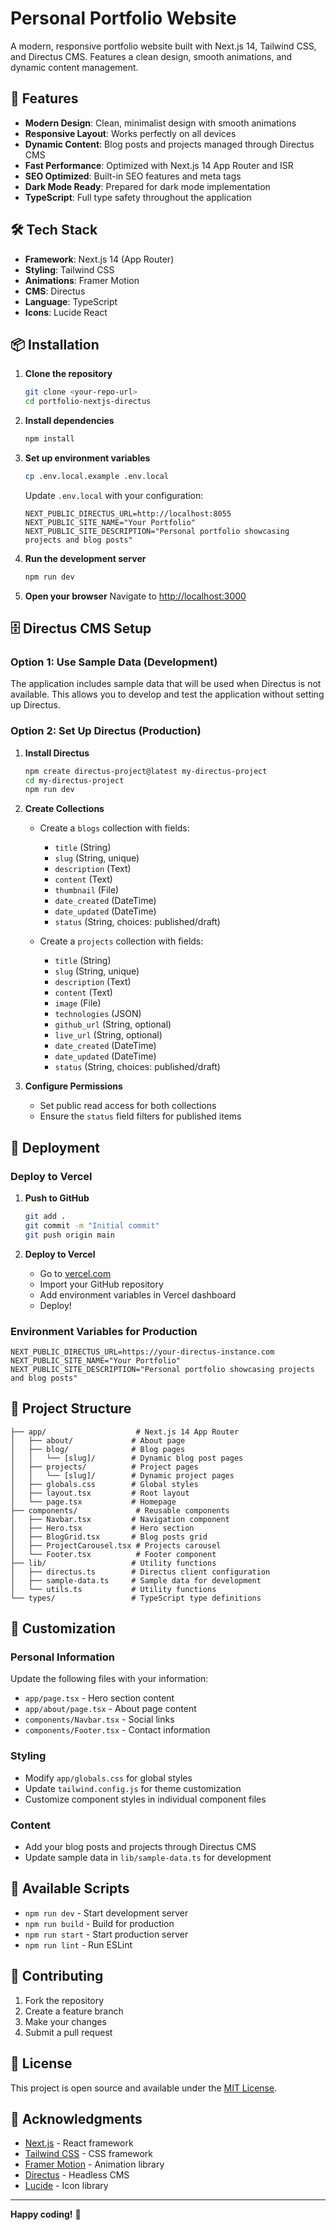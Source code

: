 # Personal Portfolio Website

A modern, responsive portfolio website built with Next.js 14, Tailwind CSS, and Directus CMS. Features a clean design, smooth animations, and dynamic content management.

## 🚀 Features

- **Modern Design**: Clean, minimalist design with smooth animations
- **Responsive Layout**: Works perfectly on all devices
- **Dynamic Content**: Blog posts and projects managed through Directus CMS
- **Fast Performance**: Optimized with Next.js 14 App Router and ISR
- **SEO Optimized**: Built-in SEO features and meta tags
- **Dark Mode Ready**: Prepared for dark mode implementation
- **TypeScript**: Full type safety throughout the application

## 🛠️ Tech Stack

- **Framework**: Next.js 14 (App Router)
- **Styling**: Tailwind CSS
- **Animations**: Framer Motion
- **CMS**: Directus
- **Language**: TypeScript
- **Icons**: Lucide React

## 📦 Installation

1. **Clone the repository**
   ```bash
   git clone <your-repo-url>
   cd portfolio-nextjs-directus
   ```

2. **Install dependencies**
   ```bash
   npm install
   ```

3. **Set up environment variables**
   ```bash
   cp .env.local.example .env.local
   ```
   
   Update `.env.local` with your configuration:
   ```env
   NEXT_PUBLIC_DIRECTUS_URL=http://localhost:8055
   NEXT_PUBLIC_SITE_NAME="Your Portfolio"
   NEXT_PUBLIC_SITE_DESCRIPTION="Personal portfolio showcasing projects and blog posts"
   ```

4. **Run the development server**
   ```bash
   npm run dev
   ```

5. **Open your browser**
   Navigate to [http://localhost:3000](http://localhost:3000)

## 🗄️ Directus CMS Setup

### Option 1: Use Sample Data (Development)
The application includes sample data that will be used when Directus is not available. This allows you to develop and test the application without setting up Directus.

### Option 2: Set Up Directus (Production)
1. **Install Directus**
   ```bash
   npm create directus-project@latest my-directus-project
   cd my-directus-project
   npm run dev
   ```

2. **Create Collections**
   - Create a `blogs` collection with fields:
     - `title` (String)
     - `slug` (String, unique)
     - `description` (Text)
     - `content` (Text)
     - `thumbnail` (File)
     - `date_created` (DateTime)
     - `date_updated` (DateTime)
     - `status` (String, choices: published/draft)

   - Create a `projects` collection with fields:
     - `title` (String)
     - `slug` (String, unique)
     - `description` (Text)
     - `content` (Text)
     - `image` (File)
     - `technologies` (JSON)
     - `github_url` (String, optional)
     - `live_url` (String, optional)
     - `date_created` (DateTime)
     - `date_updated` (DateTime)
     - `status` (String, choices: published/draft)

3. **Configure Permissions**
   - Set public read access for both collections
   - Ensure the `status` field filters for published items

## 🚀 Deployment

### Deploy to Vercel

1. **Push to GitHub**
   ```bash
   git add .
   git commit -m "Initial commit"
   git push origin main
   ```

2. **Deploy to Vercel**
   - Go to [vercel.com](https://vercel.com)
   - Import your GitHub repository
   - Add environment variables in Vercel dashboard
   - Deploy!

### Environment Variables for Production
```env
NEXT_PUBLIC_DIRECTUS_URL=https://your-directus-instance.com
NEXT_PUBLIC_SITE_NAME="Your Portfolio"
NEXT_PUBLIC_SITE_DESCRIPTION="Personal portfolio showcasing projects and blog posts"
```

## 📁 Project Structure

```
├── app/                    # Next.js 14 App Router
│   ├── about/             # About page
│   ├── blog/              # Blog pages
│   │   └── [slug]/        # Dynamic blog post pages
│   ├── projects/          # Project pages
│   │   └── [slug]/        # Dynamic project pages
│   ├── globals.css        # Global styles
│   ├── layout.tsx         # Root layout
│   └── page.tsx           # Homepage
├── components/             # Reusable components
│   ├── Navbar.tsx         # Navigation component
│   ├── Hero.tsx           # Hero section
│   ├── BlogGrid.tsx       # Blog posts grid
│   ├── ProjectCarousel.tsx # Projects carousel
│   └── Footer.tsx          # Footer component
├── lib/                   # Utility functions
│   ├── directus.ts        # Directus client configuration
│   ├── sample-data.ts     # Sample data for development
│   └── utils.ts           # Utility functions
└── types/                 # TypeScript type definitions
```

## 🎨 Customization

### Personal Information
Update the following files with your information:
- `app/page.tsx` - Hero section content
- `app/about/page.tsx` - About page content
- `components/Navbar.tsx` - Social links
- `components/Footer.tsx` - Contact information

### Styling
- Modify `app/globals.css` for global styles
- Update `tailwind.config.js` for theme customization
- Customize component styles in individual component files

### Content
- Add your blog posts and projects through Directus CMS
- Update sample data in `lib/sample-data.ts` for development

## 📝 Available Scripts

- `npm run dev` - Start development server
- `npm run build` - Build for production
- `npm run start` - Start production server
- `npm run lint` - Run ESLint

## 🤝 Contributing

1. Fork the repository
2. Create a feature branch
3. Make your changes
4. Submit a pull request

## 📄 License

This project is open source and available under the [MIT License](LICENSE).

## 🙏 Acknowledgments

- [Next.js](https://nextjs.org/) - React framework
- [Tailwind CSS](https://tailwindcss.com/) - CSS framework
- [Framer Motion](https://www.framer.com/motion/) - Animation library
- [Directus](https://directus.io/) - Headless CMS
- [Lucide](https://lucide.dev/) - Icon library

---

**Happy coding!** 🚀